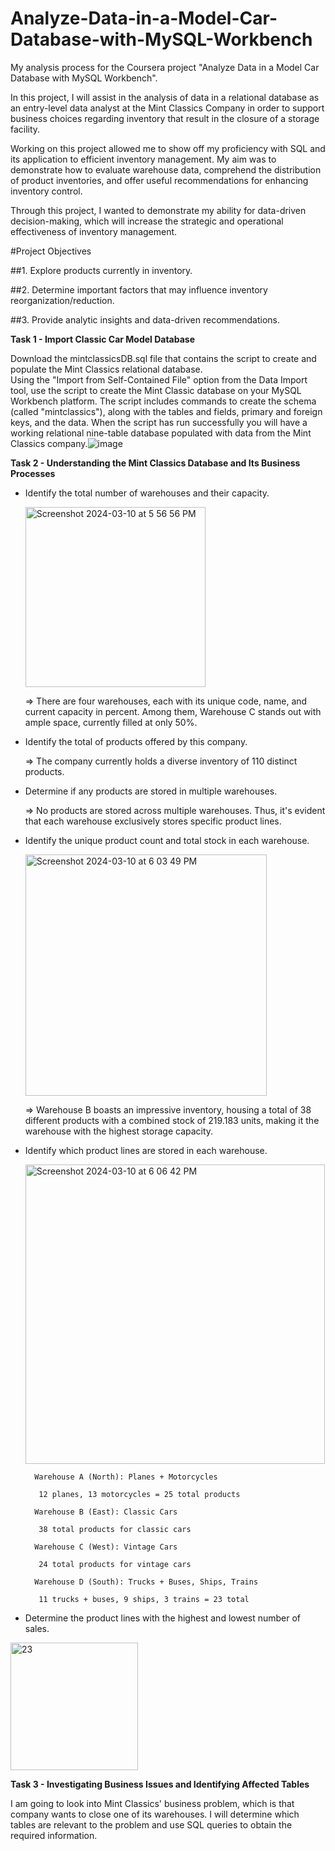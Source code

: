 # Analyze-Data-in-a-Model-Car-Database-with-MySQL-Workbench
My analysis process for the Coursera project "Analyze Data in a Model Car Database with MySQL Workbench". 

In this project, I will assist in the analysis of data in a relational database as an entry-level data analyst at the Mint Classics Company in order to support business choices regarding inventory that result in the closure of a storage facility.

Working on this project allowed me to show off my proficiency with SQL and its application to efficient inventory management. My aim was to demonstrate how to evaluate warehouse data, comprehend the distribution of product inventories, and offer useful recommendations for enhancing inventory control. 

Through this project, I wanted to demonstrate my ability for data-driven decision-making, which will increase the strategic and operational effectiveness of inventory management.

#Project Objectives

##1. Explore products currently in inventory.

##2. Determine important factors that may influence inventory reorganization/reduction.

##3. Provide analytic insights and data-driven recommendations.

**Task 1 - Import Classic Car Model Database**

   Download the mintclassicsDB.sql file that contains the script to create and populate the Mint Classics relational database.  
   Using the "Import from Self-Contained File" option from the Data Import tool, use the script to create the Mint Classic database on your MySQL Workbench platform. 
   The script includes commands to create the schema (called "mintclassics"), along with the tables and fields, primary and foreign keys, and the data. 
   When the script has run successfully you will have a working relational nine-table database populated with data from the Mint Classics company.![image](https://github.com/thienhuongdn2002/Analyze-Data-in-a-Model-Car-Database-with-MySQL-Workbench/blob/main/Picture1.png)

**Task 2 - Understanding the Mint Classics Database and Its Business Processes**

- Identify the total number of warehouses and their capacity.
  
  <img width="288" alt="Screenshot 2024-03-10 at 5 56 56 PM" src="https://github.com/thienhuongdn2002/Analyze-Data-in-a-Model-Car-Database-with-MySQL-Workbench/assets/144947062/8a3f07be-6bd9-4b54-a720-69b968a714fd">
  
  => There are four warehouses, each with its unique code, name, and current capacity in percent. Among them, Warehouse C stands out with ample space, currently filled at only 50%.

- Identify the total of products offered by this company.

   => The company currently holds a diverse inventory of 110 distinct products.

- Determine if any products are stored in multiple warehouses.

   => No products are stored across multiple warehouses. Thus, it's evident that each warehouse exclusively stores specific product lines.

- Identify the unique product count and total stock in each warehouse.

  <img width="386" alt="Screenshot 2024-03-10 at 6 03 49 PM" src="https://github.com/thienhuongdn2002/Analyze-Data-in-a-Model-Car-Database-with-MySQL-Workbench/assets/144947062/da317085-f42e-4ccf-8706-4aaeb0ef60bd">

   => Warehouse B boasts an impressive inventory, housing a total of 38 different products with a combined stock of 219.183 units, making it the warehouse with the highest storage capacity.

- Identify which product lines are stored in each warehouse.

  <img width="479" alt="Screenshot 2024-03-10 at 6 06 42 PM" src="https://github.com/thienhuongdn2002/Analyze-Data-in-a-Model-Car-Database-with-MySQL-Workbench/assets/144947062/a8b4dd7d-c174-490c-bdc9-50f6f99ee6ed">

        Warehouse A (North): Planes + Motorcycles
  
         12 planes, 13 motorcycles = 25 total products
  
        Warehouse B (East): Classic Cars

         38 total products for classic cars

        Warehouse C (West): Vintage Cars

         24 total products for vintage cars

        Warehouse D (South): Trucks + Buses, Ships, Trains

         11 trucks + buses, 9 ships, 3 trains = 23 total

- Determine the product lines with the highest and lowest number of sales.
  
<img width="204" alt="23" src="https://github.com/thienhuongdn2002/Analyze-Data-in-a-Model-Car-Database-with-MySQL-Workbench/assets/144947062/9e7a5aa9-4153-4265-98d8-a638eb352c03">

  

**Task 3 - Investigating Business Issues and Identifying Affected Tables**


   I am going to look into Mint Classics' business problem, which is that company wants to close one of its warehouses. I will determine which tables are relevant to the problem and use SQL queries to obtain the required information.
   



